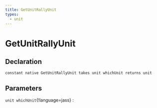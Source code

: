 ```yaml
---
title: GetUnitRallyUnit
types:
  - unit
---
```


# GetUnitRallyUnit

## Declaration

```jass
constant native GetUnitRallyUnit takes unit whichUnit returns unit
```

## Parameters
`unit whichUnit`{!language=jass}
: 
